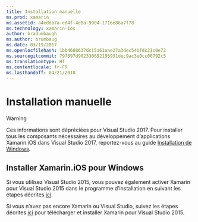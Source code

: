 ```yaml
---
title: Installation manuelle
ms.prod: xamarin
ms.assetid: a4edda7a-ed4f-4e8a-9904-1716e86a7f78
ms.technology: xamarin-ios
author: bradumbaugh
ms.author: brumbaug
ms.date: 03/19/2017
ms.openlocfilehash: 1bb4688637dc15a61aae27a3dec54bfdc21c0e72
ms.sourcegitcommit: 797597d902330652195931dec9ac3e0cc00792c5
ms.translationtype: HT
ms.contentlocale: fr-FR
ms.lasthandoff: 04/21/2018
---
```

# <a name="manual-installation"></a>Installation manuelle

> [!WARNING]
> Ces informations sont dépréciées pour Visual Studio 2017. Pour installer tous les composants nécessaires au développement d’applications Xamarin.iOS dans Visual Studio 2017, reportez-vous au guide [Installation de Windows](~/ios/get-started/installation/windows/index.md#windowsinstallation).

## <a name="install-xamarinios-for-windows"></a>Installer Xamarin.iOS pour Windows

Si vous utilisez Visual Studio 2015, vous pouvez également activer Xamarin pour Visual Studio 2015 dans le programme d’installation en suivant les étapes décrites [ici](https://msdn.microsoft.com/en-us/library/mt488769.aspx#Anchor_4).

Si vous n’avez pas encore Xamarin ou Visual Studio, suivez les étapes décrites [ici](https://msdn.microsoft.com/en-us/library/mt613162.aspx) pour télécharger et installer Xamarin pour Visual Studio 2015.
